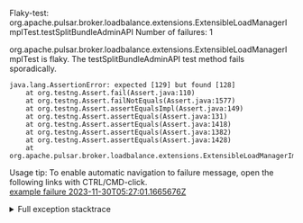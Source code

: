         
Flaky-test: org.apache.pulsar.broker.loadbalance.extensions.ExtensibleLoadManagerImplTest.testSplitBundleAdminAPI
Number of failures: 1

org.apache.pulsar.broker.loadbalance.extensions.ExtensibleLoadManagerImplTest is flaky. The testSplitBundleAdminAPI test method fails sporadically.

```
java.lang.AssertionError: expected [129] but found [128]
	at org.testng.Assert.fail(Assert.java:110)
	at org.testng.Assert.failNotEquals(Assert.java:1577)
	at org.testng.Assert.assertEqualsImpl(Assert.java:149)
	at org.testng.Assert.assertEquals(Assert.java:131)
	at org.testng.Assert.assertEquals(Assert.java:1418)
	at org.testng.Assert.assertEquals(Assert.java:1382)
	at org.testng.Assert.assertEquals(Assert.java:1428)
	at org.apache.pulsar.broker.loadbalance.extensions.ExtensibleLoadManagerImplTest.testSplitBundleAdminAPI(ExtensibleLoadManagerImplTest.java:572)
```

Usage tip: To enable automatic navigation to failure message, open the following links with CTRL/CMD-click.  
[example failure 2023-11-30T05:27:01.1665676Z](https://github.com/apache/pulsar/actions/runs/7041419413/job/19166176628#step:11:1551)  


<details>
<summary>Full exception stacktrace</summary>
<code><pre>
java.lang.AssertionError: expected [129] but found [128]
	at org.testng.Assert.fail(Assert.java:110)
	at org.testng.Assert.failNotEquals(Assert.java:1577)
	at org.testng.Assert.assertEqualsImpl(Assert.java:149)
	at org.testng.Assert.assertEquals(Assert.java:131)
	at org.testng.Assert.assertEquals(Assert.java:1418)
	at org.testng.Assert.assertEquals(Assert.java:1382)
	at org.testng.Assert.assertEquals(Assert.java:1428)
	at org.apache.pulsar.broker.loadbalance.extensions.ExtensibleLoadManagerImplTest.testSplitBundleAdminAPI(ExtensibleLoadManagerImplTest.java:572)
	at java.base/jdk.internal.reflect.NativeMethodAccessorImpl.invoke0(Native Method)
	at java.base/jdk.internal.reflect.NativeMethodAccessorImpl.invoke(NativeMethodAccessorImpl.java:77)
	at java.base/jdk.internal.reflect.DelegatingMethodAccessorImpl.invoke(DelegatingMethodAccessorImpl.java:43)
	at java.base/java.lang.reflect.Method.invoke(Method.java:568)
	at org.testng.internal.invokers.MethodInvocationHelper.invokeMethod(MethodInvocationHelper.java:139)
	at org.testng.internal.invokers.InvokeMethodRunnable.runOne(InvokeMethodRunnable.java:47)
	at org.testng.internal.invokers.InvokeMethodRunnable.call(InvokeMethodRunnable.java:76)
	at org.testng.internal.invokers.InvokeMethodRunnable.call(InvokeMethodRunnable.java:11)
	at java.base/java.util.concurrent.FutureTask.run(FutureTask.java:264)
	at java.base/java.util.concurrent.ThreadPoolExecutor.runWorker(ThreadPoolExecutor.java:1136)
	at java.base/java.util.concurrent.ThreadPoolExecutor$Worker.run(ThreadPoolExecutor.java:635)
	at java.base/java.lang.Thread.run(Thread.java:840)

</pre></code>
</details>

